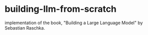 # building-llm-from-scratch


implementation of the book, "Building a Large Language Model" by Sebastian Raschka.